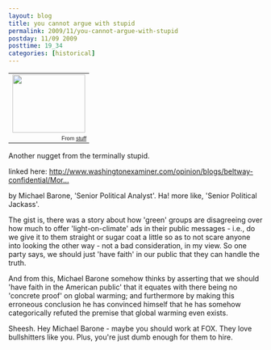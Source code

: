 ```yaml
---
layout: blog
title: you cannot argue with stupid
permalink: 2009/11/you-cannot-argue-with-stupid
postday: 11/09 2009
posttime: 19_34
categories: [historical]
---
```


<table style="width:auto;"><tr><td><a href="https://picasaweb.google.com/lh/photo/jH9HHhq5mfqyWyzwTWN_4Q?feat=embedwebsite"><img src="https://lh3.googleusercontent.com/_aJ4urxfgN9A/TXXSy0zSBaI/AAAAAAAAIk4/SfSx6CxxsmE/s144/stupid.jpg" height="115" width="144" /></a></td></tr><tr><td style="font-family:arial,sans-serif; font-size:11px; text-align:right">From <a href="https://picasaweb.google.com/krister.axel/Stuff?feat=embedwebsite">stuff</a></td></tr></table>
<p>Another nugget from the terminally stupid.</p>
<p>linked here: <a href="http://www.washingtonexaminer.com/opinion/blogs/beltway-confidential/More-evidence-that-global-warming-alarmism-is-a-religious-cult-69512322.html" title="http://www.washingtonexaminer.com/opinion/blogs/beltway-confidential/More-evidence-that-global-warming-alarmism-is-a-religious-cult-69512322.html">http://www.washingtonexaminer.com/opinion/blogs/beltway-confidential/Mor...</a></p>
<p>by Michael Barone, 'Senior Political Analyst'. Ha! more like, 'Senior Political Jackass'.</p>
<p>The gist is, there was a story about how 'green' groups are disagreeing over how much to offer 'light-on-climate' ads in their public messages - i.e., do we give it to them straight or sugar coat a little so as to not scare anyone into looking the other way - not a bad consideration, in my view. So one party says, we should just 'have faith' in our public that they can handle the truth.</p>
<p>And from this, Michael Barone somehow thinks by asserting that we should 'have faith in the American public' that it equates with there being no 'concrete proof' on global warming; and furthermore by making this erroneous conclusion he has convinced himself that he has somehow categorically refuted the premise that global warming even exists.</p>
<p>Sheesh. Hey Michael Barone - maybe you should work at FOX. They love bullshitters like you. Plus, you're just dumb enough for them to hire. </p>
